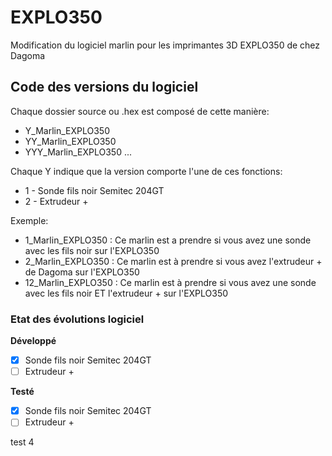 # EXPLO350

Modification du logiciel marlin pour les imprimantes 3D EXPLO350 de chez Dagoma

## Code des versions du logiciel

Chaque dossier source ou .hex est composé de cette manière:

- Y_Marlin_EXPLO350
- YY_Marlin_EXPLO350
- YYY_Marlin_EXPLO350
...

Chaque Y indique que la version comporte l'une de ces fonctions:

- 1 - Sonde fils noir Semitec 204GT
- 2 - Extrudeur +

Exemple:

- 1_Marlin_EXPLO350 : Ce marlin est a prendre si vous avez une sonde avec les fils noir sur l'EXPLO350
- 2_Marlin_EXPLO350 : Ce marlin est à prendre si vous avez l'extrudeur + de Dagoma sur l'EXPLO350
- 12_Marlin_EXPLO350 : Ce marlin est à prendre si vous avez une sonde avec les fils noir ET l'extrudeur + sur l'EXPLO350

### Etat des évolutions logiciel

**Développé**
- [X] Sonde fils noir Semitec 204GT
- [ ] Extrudeur +

**Testé**

- [X] Sonde fils noir Semitec 204GT
- [ ] Extrudeur +

test 4
